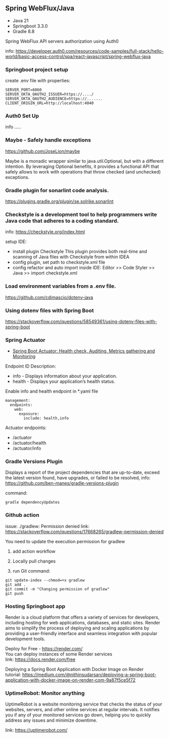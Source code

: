 ## Spring WebFlux/Java

* Java 21
* Springboot 3.3.0
* Gradle 8.8

Spring WebFlux API servers authorization using Auth0

info: https://developer.auth0.com/resources/code-samples/full-stack/hello-world/basic-access-control/spa/react-javascript/spring-webflux-java

### Springboot project setup

create .env file with properties:

```
SERVER_PORT=6060
SERVER_OKTA_OAUTH2_ISSUER=https://..../
SERVER_OKTA_OAUTH2_AUDIENCE=https://.......
CLIENT_ORIGIN_URL=http://localhost:4040
```

### Auth0 Set Up

info .....

### Maybe - Safely handle exceptions

https://github.com/JoseLion/maybe

Maybe<T> is a monadic wrapper similar to java.util.Optional, but with a different intention. By leveraging Optional<T>
benefits, it provides a functional API that safely allows to work with operations that throw checked (and unchecked)
exceptions.

### Gradle plugin for sonarlint code analysis.

https://plugins.gradle.org/plugin/se.solrike.sonarlint

### Checkstyle is a development tool to help programmers write Java code that adheres to a coding standard.

info: https://checkstyle.org/index.html

setup IDE:

* install plugin Checkstyle
  This plugin provides both real-time and scanning of Java files with Checkstyle from within IDEA
* config plugin, set path to checkstyle.xml file
* config refactor and auto import inside IDE: Editor >> Code Styler >> Java >> import checkstyle.xml

### Load environment variables from a .env file.

https://github.com/cdimascio/dotenv-java

### Using dotenv files with Spring Boot

https://stackoverflow.com/questions/58549361/using-dotenv-files-with-spring-boot

### Spring Actuator

* [Spring Boot Actuator: Health check, Auditing, Metrics gathering and Monitoring](https://www.callicoder.com/spring-boot-actuator/#:~:text=You%20can%20enable%20or%20disable,the%20identifier%20for%20the%20endpoint)

Endpoint ID Description:

* info - Displays information about your application.
* health - Displays your application’s health status.

Enable info and health endpoint in *.yaml file

```
management:
  endpoints:
    web:
      exposure:
        include: health,info
```

Actuator endpoints:

* /actuator
* /actuator/health
* /actuator/info

### Gradle Versions Plugin

Displays a report of the project dependencies that are up-to-date, exceed the latest version found, have upgrades, or
failed to be resolved, info: https://github.com/ben-manes/gradle-versions-plugin

command:

```
gradle dependencyUpdates
```

### Github action

issue:  ./gradlew: Permission denied
link: https://stackoverflow.com/questions/17668265/gradlew-permission-denied

You need to update the execution permission for gradlew

1. add action workflow

2. Locally pull changes

3. run Git command:

```
git update-index --chmod=+x gradlew
git add .
git commit -m "Changing permission of gradlew"
git push
```

### Hosting Springboot app

Render is a cloud platform that offers a variety of services for developers, including hosting for web applications,
databases, and static sites. Render aims to simplify the process of deploying and scaling applications by providing a
user-friendly interface and seamless integration with popular development tools.

Deploy for Free - https://render.com/ <br>
You can deploy instances of some Render services <br>
link: https://docs.render.com/free

Deploying a Spring Boot Application with Docker Image on Render <br>
tutorial: https://medium.com/@nithinsudarsan/deploying-a-spring-boot-application-with-docker-image-on-render-com-9a87f5ce5f72

### UptimeRobot: Monitor anything

UptimeRobot is a website monitoring service that checks the status of your websites, servers, and other online services
at regular intervals. It notifies you if any of your monitored services go down, helping you to quickly address any
issues and minimize downtime.

link: https://uptimerobot.com/ <br>